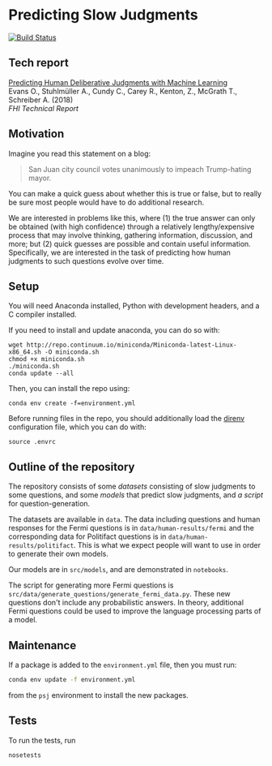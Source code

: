 # Predicting Slow Judgments

[![Build Status](https://travis-ci.com/oughtinc/psj.svg?branch=master)](https://travis-ci.com/oughtinc/psj)

## Tech report

[Predicting Human Deliberative Judgments with Machine Learning](https://ought.org/papers/predicting-judgments-tr2018.pdf)<br/>
Evans O., Stuhlmüller A., Cundy C., Carey R., Kenton, Z., McGrath T., Schreiber A. (2018)<br/>
*FHI Technical Report*

## Motivation

Imagine you read this statement on a blog:

> San Juan city council votes unanimously to impeach Trump-hating mayor.

You can make a quick guess about whether this is true or false, but to really be sure most people would have to do additional research.

We are interested in problems like this, where (1) the true answer can only be obtained (with high confidence) through a relatively lengthy/expensive process that may involve thinking, gathering information, discussion, and more; but (2) quick guesses are possible and contain useful information. Specifically, we are interested in the task of predicting how human judgments to such questions evolve over time.

## Setup

You will need Anaconda installed, Python with development headers, and a C compiler installed. 

If you need to install and update anaconda, you can do so with:
```
wget http://repo.continuum.io/miniconda/Miniconda-latest-Linux-x86_64.sh -O miniconda.sh
chmod +x miniconda.sh
./miniconda.sh
conda update --all
```

Then, you can install the repo using:

```
conda env create -f=environment.yml
```

Before running files in the repo, you should additionally load the [direnv](https://github.com/direnv/direnv) configuration file, which you can do with:

```
source .envrc
```

## Outline of the repository

The repository consists of some _datasets_ consisting of slow judgments to some questions, and some _models_ that predict slow judgments, and _a script_ for question-generation.

The datasets are available in `data`. The data including questions and human responses for the Fermi questions is in `data/human-results/fermi` and the corresponding data for Politifact questions is in `data/human-results/politifact`. This is what we expect people will want to use in order to generate their own models.

Our models are in `src/models`, and are demonstrated in `notebooks`.

The script for generating more Fermi questions is `src/data/generate_questions/generate_fermi_data.py`. These new questions don't include any probabilistic answers. In theory, additional Fermi questions could be used to improve the language processing parts of a model.


## Maintenance

If a package is added to the `environment.yml` file, then you must run:

```bash
conda env update -f environment.yml
```

from the `psj` environment to install the new packages.

## Tests

To run the tests, run

```
nosetests
```

